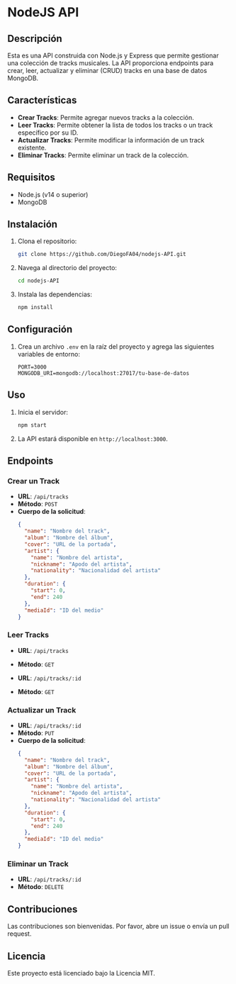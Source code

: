 # NodeJS API

## Descripción

Esta es una API construida con Node.js y Express que permite gestionar una colección de tracks musicales. La API proporciona endpoints para crear, leer, actualizar y eliminar (CRUD) tracks en una base de datos MongoDB.

## Características

- **Crear Tracks**: Permite agregar nuevos tracks a la colección.
- **Leer Tracks**: Permite obtener la lista de todos los tracks o un track específico por su ID.
- **Actualizar Tracks**: Permite modificar la información de un track existente.
- **Eliminar Tracks**: Permite eliminar un track de la colección.

## Requisitos

- Node.js (v14 o superior)
- MongoDB

## Instalación

1. Clona el repositorio:
   ```sh
   git clone https://github.com/DiegoFA04/nodejs-API.git
   ```
2. Navega al directorio del proyecto:
   ```sh
   cd nodejs-API
   ```
3. Instala las dependencias:
   ```sh
   npm install
   ```

## Configuración

1. Crea un archivo `.env` en la raíz del proyecto y agrega las siguientes variables de entorno:
   ```env
   PORT=3000
   MONGODB_URI=mongodb://localhost:27017/tu-base-de-datos
   ```

## Uso

1. Inicia el servidor:
   ```sh
   npm start
   ```
2. La API estará disponible en `http://localhost:3000`.

## Endpoints

### Crear un Track

- **URL**: `/api/tracks`
- **Método**: `POST`
- **Cuerpo de la solicitud**:
  ```json
  {
    "name": "Nombre del track",
    "album": "Nombre del álbum",
    "cover": "URL de la portada",
    "artist": {
      "name": "Nombre del artista",
      "nickname": "Apodo del artista",
      "nationality": "Nacionalidad del artista"
    },
    "duration": {
      "start": 0,
      "end": 240
    },
    "mediaId": "ID del medio"
  }
  ```

### Leer Tracks

- **URL**: `/api/tracks`
- **Método**: `GET`

- **URL**: `/api/tracks/:id`
- **Método**: `GET`

### Actualizar un Track

- **URL**: `/api/tracks/:id`
- **Método**: `PUT`
- **Cuerpo de la solicitud**:
  ```json
  {
    "name": "Nombre del track",
    "album": "Nombre del álbum",
    "cover": "URL de la portada",
    "artist": {
      "name": "Nombre del artista",
      "nickname": "Apodo del artista",
      "nationality": "Nacionalidad del artista"
    },
    "duration": {
      "start": 0,
      "end": 240
    },
    "mediaId": "ID del medio"
  }
  ```

### Eliminar un Track

- **URL**: `/api/tracks/:id`
- **Método**: `DELETE`

## Contribuciones

Las contribuciones son bienvenidas. Por favor, abre un issue o envía un pull request.

## Licencia

Este proyecto está licenciado bajo la Licencia MIT.
